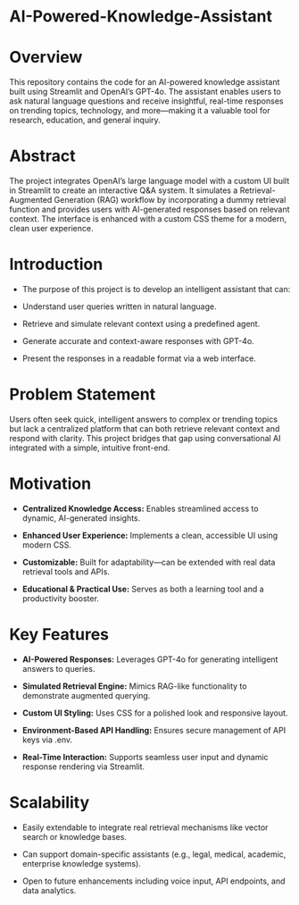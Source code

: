 # AI-Powered-Knowledge-Assistant

# Overview
This repository contains the code for an AI-powered knowledge assistant built using Streamlit and OpenAI’s GPT-4o. The assistant enables users to ask natural language questions and receive insightful, real-time responses on trending topics, technology, and more—making it a valuable tool for research, education, and general inquiry.

# Abstract
The project integrates OpenAI’s large language model with a custom UI built in Streamlit to create an interactive Q&A system. It simulates a Retrieval-Augmented Generation (RAG) workflow by incorporating a dummy retrieval function and provides users with AI-generated responses based on relevant context. The interface is enhanced with a custom CSS theme for a modern, clean user experience.

# Introduction
- The purpose of this project is to develop an intelligent assistant that can:

- Understand user queries written in natural language.

- Retrieve and simulate relevant context using a predefined agent.

- Generate accurate and context-aware responses with GPT-4o.

- Present the responses in a readable format via a web interface.

# Problem Statement
Users often seek quick, intelligent answers to complex or trending topics but lack a centralized platform that can both retrieve relevant context and respond with clarity. This project bridges that gap using conversational AI integrated with a simple, intuitive front-end.

# Motivation
- **Centralized Knowledge Access:** Enables streamlined access to dynamic, AI-generated insights.

- **Enhanced User Experience:** Implements a clean, accessible UI using modern CSS.

- **Customizable:** Built for adaptability—can be extended with real data retrieval tools and APIs.

- **Educational & Practical Use:** Serves as both a learning tool and a productivity booster.

# Key Features
- **AI-Powered Responses:** Leverages GPT-4o for generating intelligent answers to queries.

- **Simulated Retrieval Engine:** Mimics RAG-like functionality to demonstrate augmented querying.

- **Custom UI Styling:** Uses CSS for a polished look and responsive layout.

- **Environment-Based API Handling:** Ensures secure management of API keys via .env.

- **Real-Time Interaction:** Supports seamless user input and dynamic response rendering via Streamlit.

# Scalability
- Easily extendable to integrate real retrieval mechanisms like vector search or knowledge bases.

- Can support domain-specific assistants (e.g., legal, medical, academic, enterprise knowledge systems).

- Open to future enhancements including voice input, API endpoints, and data analytics.
